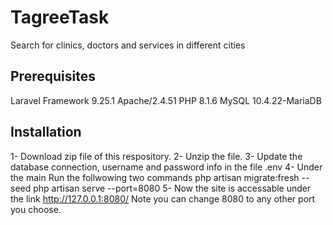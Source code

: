 # TagreeTask
Search for clinics, doctors and services in different cities
## Prerequisites
Laravel Framework 9.25.1
Apache/2.4.51
PHP 8.1.6
MySQL 10.4.22-MariaDB
## Installation
1- Download zip file of this respository.
2- Unzip the file.
3- Update the database connection, username and password info in the file .env
4- Under the main Run the follwowing two commands
php artisan migrate:fresh --seed
php artisan serve --port=8080
5- Now the site is accessable under the link http://127.0.0.1:8080/
Note you can change 8080 to any other port you choose.
